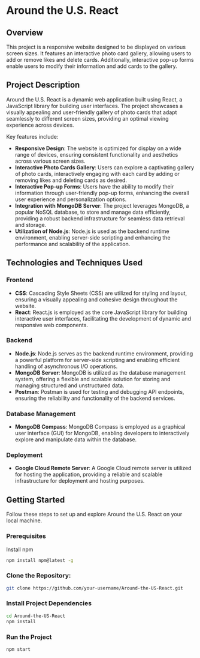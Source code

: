 # Around the U.S. React

## Overview

This project is a responsive website designed to be displayed on various screen sizes. It features an interactive photo card gallery, allowing users to add or remove likes and delete cards. Additionally, interactive pop-up forms enable users to modify their information and add cards to the gallery.

## Project Description

Around the U.S. React is a dynamic web application built using React, a JavaScript library for building user interfaces. The project showcases a visually appealing and user-friendly gallery of photo cards that adapt seamlessly to different screen sizes, providing an optimal viewing experience across devices.

Key features include:

- **Responsive Design**: The website is optimized for display on a wide range of devices, ensuring consistent functionality and aesthetics across various screen sizes.
- **Interactive Photo Cards Gallery**: Users can explore a captivating gallery of photo cards, interactively engaging with each card by adding or removing likes and deleting cards as desired.
- **Interactive Pop-up Forms**: Users have the ability to modify their information through user-friendly pop-up forms, enhancing the overall user experience and personalization options.
- **Integration with MongoDB Server**: The project leverages MongoDB, a popular NoSQL database, to store and manage data efficiently, providing a robust backend infrastructure for seamless data retrieval and storage.
- **Utilization of Node.js**: Node.js is used as the backend runtime environment, enabling server-side scripting and enhancing the performance and scalability of the application.

## Technologies and Techniques Used

### Frontend

- **CSS**: Cascading Style Sheets (CSS) are utilized for styling and layout, ensuring a visually appealing and cohesive design throughout the website.
- **React**: React.js is employed as the core JavaScript library for building interactive user interfaces, facilitating the development of dynamic and responsive web components.

### Backend

- **Node.js**: Node.js serves as the backend runtime environment, providing a powerful platform for server-side scripting and enabling efficient handling of asynchronous I/O operations.
- **MongoDB Server**: MongoDB is utilized as the database management system, offering a flexible and scalable solution for storing and managing structured and unstructured data.
- **Postman**: Postman is used for testing and debugging API endpoints, ensuring the reliability and functionality of the backend services.

### Database Management

- **MongoDB Compass**: MongoDB Compass is employed as a graphical user interface (GUI) for MongoDB, enabling developers to interactively explore and manipulate data within the database.

### Deployment

- **Google Cloud Remote Server**: A Google Cloud remote server is utilized for hosting the application, providing a reliable and scalable infrastructure for deployment and hosting purposes.

## Getting Started

Follow these steps to set up and explore Around the U.S. React on your local machine.

### Prerequisites

Install npm

```sh
npm install npm@latest -g
```

### Clone the Repository:

```bash
git clone https://github.com/your-username/Around-the-US-React.git
```

### Install Project Dependencies

```sh
cd Around-the-US-React
npm install
```

### Run the Project

```sh
npm start
```
